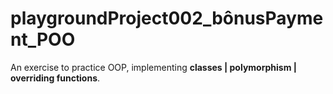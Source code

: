 # playgroundProject002_bônusPayment_POO
An exercise to practice OOP, implementing **classes | polymorphism | overriding functions**.

